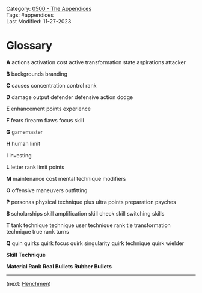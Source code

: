 Category: [0500 - The Appendices](0500%20-%20The%20Appendices.md)  
Tags: #appendices   
Last Modified: 11-27-2023
# Glossary

**A**
actions
activation cost
active transformation state
aspirations
attacker

**B**
backgrounds
branding

**C**
causes
concentration
control rank

**D**
damage output
defender
defensive action
dodge

**E**
enhancement points
experience

**F**
fears
firearm
flaws
focus skill

**G**
gamemaster

**H**
human limit

**I**
investing

**L**
letter rank
limit points

**M**
maintenance cost
mental technique
modifiers

**O**
offensive maneuvers
outfitting

**P**
personas
physical technique
plus ultra points
preparation
psyches

**S**
scholarships
skill amplification
skill check
skill switching
skills

**T**
tank
technique
technique user
technique rank
tie
transformation technique
true rank
turns

**Q**
quin
quirks
quirk focus
quirk singularity
quirk technique
quirk wielder

**Skill**
**Technique**

**Material Rank**
**Real Bullets**
**Rubber Bullets**

****

(next: [Henchmen](Henchmen.md))
